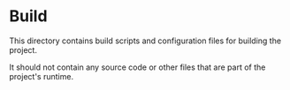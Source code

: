 # Build

This directory contains build scripts and configuration files for building the project.

It should not contain any source code or other files that are part of the project's runtime.
